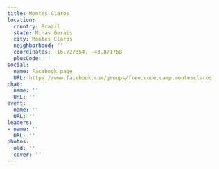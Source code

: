 ```yaml
---
title: Montes Claros
location:
  country: Brazil
  state: Minas Gerais
  city: Montes Claros
  neighborhood: ''
  coordinates: -16.727354, -43.871768
  plusCode: ''
social:
  name: Facebook page
  URL: https://www.facebook.com/groups/free.code.camp.montesclaros
chat:
  name: ''
  URL: ''
event:
  name: ''
  URL: ''
leaders:
- name: ''
  URL: ''
photos:
  old: ''
  cover: ''
---
```

